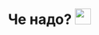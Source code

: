 <h1 align="center">Че надо?</a> 
<img src="https://giphy.com/embed/3oKIPnAiaMCws8nOsE" height="32"/></h1>

